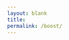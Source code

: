```yaml
---
layout: blank
title: 
permalink: /boost/
---
```

<div class="boost-container">
    <div class="boost-qualifications image"></div>
    <div class="boost-key image"></div>
    <div class="boost-mask image"></div>
</div>



<style>
    .boost-container{
        position:relative;
    }
    .image{
        position:absolute;
        width:850px;
        height:583px;
        left: 50%;
        -webkit-transform: translateX(-50%);
        -moz-transform: translateX(-50%);
        -ms-transform: translateX(-50%);
        -o-transform: translateX(-50%);
        transform: translateX(-50%);
        top:10px;
        margin-bottom:10px;
        border-radius:15px;
    }
    .boost-qualifications{
        background: url("/assets/boost.png");
        background-size: 100%;
        background-repeat: no-repeat;
    }
    .boost-key{
        background: url("/assets/boostkey.png");
        background-size: 100%;
        background-repeat: no-repeat;
        opacity:1;
    }
    .boost-mask{
        background: url("/assets/boostmask.png");
        background-size: 100%;
        background-repeat: no-repeat;
        opacity:0;
    }
    .boost-mask:hover { 
        opacity:1.0;
        -webkit-transition: all 0.2s ease-in-out;
        -moz-transition: all 0.2s ease-in-out;
        -o-transition: all 0.2s ease-in-out;
        transition: all 0.2s ease-in-out;
    }
</style>